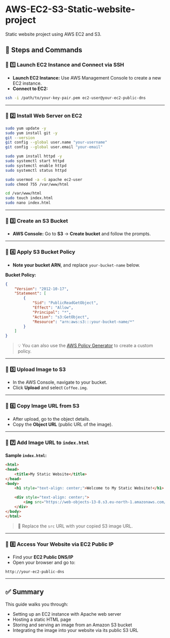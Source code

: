 # AWS-EC2-S3-Static-website-project
Static website project using AWS EC2 and S3.

## 📌 Steps and Commands

### 🔹 1️⃣ Launch EC2 Instance and Connect via SSH

* **Launch EC2 Instance:** Use AWS Management Console to create a new EC2 instance.
* **Connect to EC2:**

```bash
ssh -i /path/to/your-key-pair.pem ec2-user@your-ec2-public-dns
```

---

### 🔹 2️⃣ Install Web Server on EC2

```bash
sudo yum update -y
sudo yum install git -y
git --version
git config --global user.name "your-username"
git config --global user.email "your-email"

sudo yum install httpd -y
sudo systemctl start httpd
sudo systemctl enable httpd
sudo systemctl status httpd

sudo usermod -a -G apache ec2-user
sudo chmod 755 /var/www/html

cd /var/www/html
sudo touch index.html
sudo nano index.html
```

---

### 🔹 3️⃣ Create an S3 Bucket

* **AWS Console:** Go to **S3** → **Create bucket** and follow the prompts.

---

### 🔹 4️⃣ Apply S3 Bucket Policy

* **Note your bucket ARN**, and replace `your-bucket-name` below.

**Bucket Policy:**

```json
{
    "Version": "2012-10-17",
    "Statement": [
        {
            "Sid": "PublicReadGetObject",
            "Effect": "Allow",
            "Principal": "*",
            "Action": "s3:GetObject",
            "Resource": "arn:aws:s3:::your-bucket-name/*"
        }
    ]
}
```

> 💡 You can also use the [AWS Policy Generator](https://awspolicygen.s3.amazonaws.com/policygen.html) to create a custom policy.

---

### 🔹 5️⃣ Upload Image to S3

* In the AWS Console, navigate to your bucket.
* Click **Upload** and select `Coffee.img`.

---

### 🔹 6️⃣ Copy Image URL from S3

* After upload, go to the object details.
* Copy the **Object URL** (public URL of the image).

---

### 🔹 7️⃣ Add Image URL to `index.html`

**Sample `index.html`:**

```html
<html>
<head>
    <title>My Static Website</title>
</head>
<body>
    <h1 style="text-align: center;">Welcome to My Static Website!</h1>

    <div style="text-align: center;">
        <img src="https://web-objects-13-8.s3.eu-north-1.amazonaws.com/Land+Cruiser+300+(1).jpg" alt="Portfolio">
    </div>
</body>
</html>

```

> 📌 Replace the `src` URL with your copied S3 image URL.

---

### 🔹 8️⃣ Access Your Website via EC2 Public IP

* Find your **EC2 Public DNS/IP**
* Open your browser and go to:

```
http://your-ec2-public-dns
```

---

## ✅ Summary

This guide walks you through:

* Setting up an EC2 instance with Apache web server
* Hosting a static HTML page
* Storing and serving an image from an Amazon S3 bucket
* Integrating the image into your website via its public S3 URL
